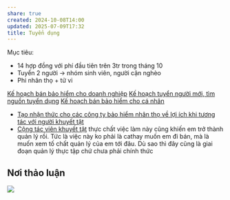 ```yaml
---
share: true
created: 2024-10-08T14:00
updated: 2025-07-09T17:32
title: Tuyển dụng
---
```

Mục tiêu:
- 14 hợp đồng với phí đầu tiên trên 3tr trong tháng 10
- Tuyển 2 người -> nhóm sinh viên, người cận nghèo
- Phi nhân thọ + tử vi

[Kế hoạch bán bảo hiểm cho doanh nghiệp](../Ki%E1%BA%BFm%20kh%C3%A1ch/Doanh%20nghi%E1%BB%87p/K%E1%BA%BF%20ho%E1%BA%A1ch%20b%C3%A1n%20b%E1%BA%A3o%20hi%E1%BB%83m%20cho%20doanh%20nghi%E1%BB%87p.md)
[Kế hoạch tuyển người mới, tìm nguồn tuyển dụng](K%E1%BA%BF%20ho%E1%BA%A1ch%20tuy%E1%BB%83n%20ng%C6%B0%E1%BB%9Di%20m%E1%BB%9Bi,%20t%C3%ACm%20ngu%E1%BB%93n%20tuy%E1%BB%83n%20d%E1%BB%A5ng.md)
[Kế hoạch bán bảo hiểm cho cá nhân](../Ki%E1%BA%BFm%20kh%C3%A1ch/K%E1%BA%BF%20ho%E1%BA%A1ch%20b%C3%A1n%20b%E1%BA%A3o%20hi%E1%BB%83m%20cho%20c%C3%A1%20nh%C3%A2n.md)

- [Tạo nhận thức cho các công ty bảo hiểm nhân thọ về lợi ích khi tương tác với người khuyết tật](../../../../../M%E1%BA%A1ng%20k%E1%BA%BFt%20n%E1%BB%91i%20nhu%20c%E1%BA%A7u/Ng%C6%B0%E1%BB%9Di%20khuy%E1%BA%BFt%20t%E1%BA%ADt/T%E1%BA%A1o%20nh%E1%BA%ADn%20th%E1%BB%A9c%20cho%20c%C3%A1c%20c%C3%B4ng%20ty%20b%E1%BA%A3o%20hi%E1%BB%83m%20nh%C3%A2n%20th%E1%BB%8D%20v%E1%BB%81%20l%E1%BB%A3i%20%C3%ADch%20khi%20t%C6%B0%C6%A1ng%20t%C3%A1c%20v%E1%BB%9Bi%20ng%C6%B0%E1%BB%9Di%20khuy%E1%BA%BFt%20t%E1%BA%ADt.md)
- [Cộng tác viên khuyết tật](../Tuy%E1%BB%83n%20c%E1%BB%99ng%20t%C3%A1c%20vi%C3%AAn/T%E1%BB%87p%20%C4%91%E1%BA%A1i%20l%C3%BD%20ti%E1%BB%81m%20n%C4%83ng/Ng%C6%B0%E1%BB%9Di%20khuy%E1%BA%BFt%20t%E1%BA%ADt/C%E1%BB%99ng%20t%C3%A1c%20vi%C3%AAn%20khuy%E1%BA%BFt%20t%E1%BA%ADt.md)
thực chất việc làm này cũng khiến em trở thành quản lý rồi. Tức là việc này ko phải là cathay muốn em đi bán, mà là muốn xem tố chất quản lý của em tới đâu. Dù sao thì đây cũng là giai đoạn quản lý thực tập chứ chưa phải chính thức
## Nơi thảo luận
![](https://i.imgur.com/6TJxtif.png)
